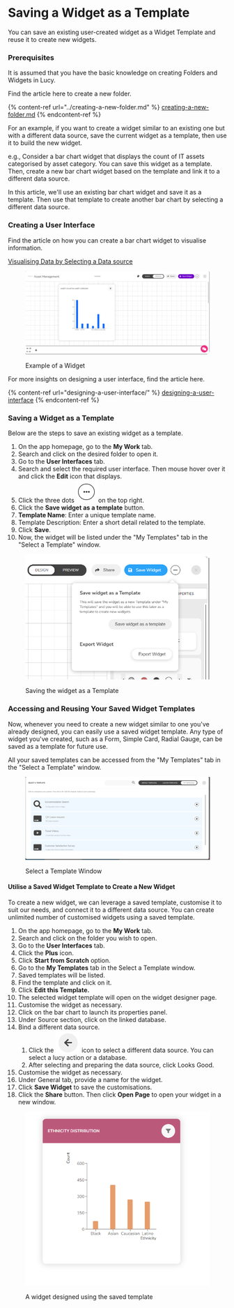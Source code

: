 # Saving a Widget as a Template

You can save an existing user-created widget as a  Widget Template and reuse it to create new widgets.&#x20;

### Prerequisites

It is assumed that you have the basic knowledge on creating Folders and Widgets in Lucy.

Find the article here to create a new folder.

{% content-ref url="../creating-a-new-folder.md" %}
[creating-a-new-folder.md](../creating-a-new-folder.md)
{% endcontent-ref %}

For an example, if you want to create a widget similar to an existing one but with a different data source,  save the current widget as a template, then use it to build the new widget.

e.g., Consider a bar chart widget that displays the count of IT assets categorised by asset category. You can save this widget as a template. Then, create a new bar chart widget based on the template and link it to a different data source.

In this article, we'll use an existing bar chart widget and save it as a template. Then use that template to create another bar chart by selecting a different data source.

### Creating a User Interface

Find the article on how you can create a bar chart widget to visualise information.

[Visualising Data by Selecting a Data source](designing-a-user-interface/designing-a-user-interface-to-visualise-information.md#id-1.-visualising-data-by-selecting-a-data-source)

<figure><img src="../../.gitbook/assets/image (1).png" alt=""><figcaption><p>Example of a Widget</p></figcaption></figure>

For more insights on designing a user interface, find the article here.

{% content-ref url="designing-a-user-interface/" %}
[designing-a-user-interface](designing-a-user-interface/)
{% endcontent-ref %}

### Saving a Widget as a Template

Below are the steps to save an existing widget as a template.

1. On the app homepage, go to the **My Work** tab.
2. Search and click on the desired folder to open it.
3. Go to the **User Interfaces** tab.
4. Search and select the required user interface. Then mouse hover over it and click the **Edit** icon that displays.
5. Click the three dots ![](<../../.gitbook/assets/image (57).png>)on the top right.
6. Click the **Save widget as a template** button.
7. **Template Name**: Enter a unique template name.
8. Template Description: Enter a short detail related to the template.
9. Click **Save**.
10. Now, the widget will be listed under the "My Templates" tab in the "Select a Template" window.

<figure><img src="../../.gitbook/assets/image (56).png" alt=""><figcaption><p>Saving the widget as a Template</p></figcaption></figure>

### Accessing and Reusing Your Saved Widget Templates

Now, whenever you need to create a new widget similar to one you've already designed, you can easily use a saved widget template. Any type of widget you've created, such as a Form, Simple Card, Radial Gauge, can be saved as a template for future use.

All your saved templates can be accessed from the "My Templates" tab in the "Select a Template" window.

<figure><img src="../../.gitbook/assets/Select a Template window.png" alt=""><figcaption><p>Select a Template Window</p></figcaption></figure>

#### Utilise a Saved Widget Template to Create a New Widget

To create a new widget, we can leverage a saved template, customise it to suit our needs, and connect it to a different data source. You can create unlimited number of customised widgets using a saved template.

1. On the app homepage, go to the **My Work** tab.
2. Search and click on the folder you wish to open.
3. Go to the **User Interfaces** tab.
4. Click the **Plus** icon.
5. Click **Start from Scratch** option.
6. Go to the **My Templates** tab in the Select a Template window.
7. Saved templates will be listed.
8. Find the template and click on it.
9. &#x20;Click **Edit this Template.**
10. The selected widget template will open on the widget designer page.
11. Customise the widget as necessary.
12. Click on the bar chart to launch its properties panel.
13. Under Source section, click on the linked database.
14. Bind a different data source.
    1. Click the ![](<../../.gitbook/assets/image (2).png>) icon to select a different data source. You can select a lucy action or a database.
    2. After selecting and preparing the data source, click Looks Good.
15. Customise the widget as necessary.
16. Under General tab, provide a name for the widget.
17. Click **Save Widget** to save the customisations.
18. Click the **Share** button. Then click **Open Page** to open your widget in a new window.

<figure><img src="../../.gitbook/assets/image (3).png" alt=""><figcaption><p>A widget designed using the saved template</p></figcaption></figure>
